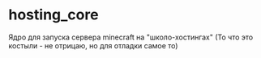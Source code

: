 # hosting_core
Ядро для запуска сервера minecraft на "школо-хостингах"
(То что это костыли - не отрицаю, но для отладки самое то)
